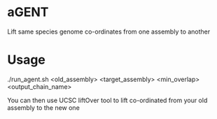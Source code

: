 # aGENT
Lift same species genome co-ordinates from one assembly to another

# Usage
   ./run_agent.sh <old_assembly> <target_assembly> <min_overlap> <threads> <output_chain_name>

You can then use UCSC liftOver tool to lift co-ordinated from your old assembly to the new one

